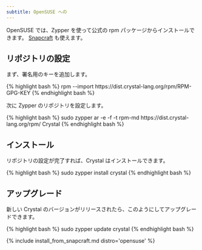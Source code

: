 ```yaml
---
subtitle: OpenSUSE への
---
```


OpenSUSE では、Zypper を使って公式の rpm パッケージからインストールできます。
[Snapcraft](#snapcraft) も使えます。

## リポジトリの設定

まず、署名用のキーを追加します。

<div class="code_section">
{% highlight bash %}
rpm --import https://dist.crystal-lang.org/rpm/RPM-GPG-KEY
{% endhighlight bash %}
</div>

次に Zypper のリポジトリを設定します。

<div class="code_section">
{% highlight bash %}
sudo zypper ar -e -f -t rpm-md https://dist.crystal-lang.org/rpm/ Crystal
{% endhighlight bash %}
</div>

## インストール

リポジトリの設定が完了すれば、Crystal はインストールできます。

<div class="code_section">
{% highlight bash %}
sudo zypper install crystal
{% endhighlight bash %}
</div>

## アップグレード

新しい Crystal のバージョンがリリースされたら、このようにしてアップグレードできます。

<div class="code_section">
{% highlight bash %}
sudo zypper update crystal
{% endhighlight bash %}
</div>

{% include install_from_snapcraft.md distro='opensuse' %}
